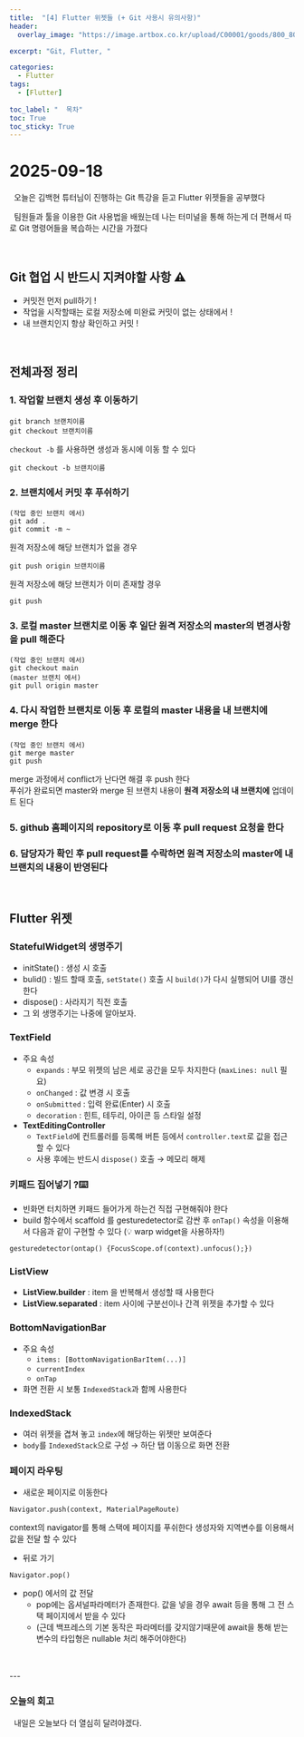 ```yaml
---
title:  "[4] Flutter 위젯들 (+ Git 사용시 유의사항)"
header:
  overlay_image: "https://image.artbox.co.kr/upload/C00001/goods/800_800/818/230525003912818.jpg?s=/goods/org/818/230525003912818.jpg"

excerpt: "Git, Flutter, "

categories:
  - Flutter
tags:
  - [Flutter]
    
toc_label: "  목차"
toc: True
toc_sticky: True
---
```


# 2025-09-18
&nbsp; 오늘은 김백현 튜터님이 진행하는 Git 특강을 듣고 Flutter 위젯들을 공부했다

&nbsp; 팀원들과 툴을 이용한 Git 사용법을 배웠는데 나는 터미널을 통해 하는게 더 편해서 따로 Git 명령어들을 복습하는 시간을 가졌다

<br>

## Git 협업 시 반드시 지켜야할 사항 ⚠️
- 커밋전 먼저 pull하기 !
- 작업을 시작할때는 로컬 저장소에 미완료 커밋이 없는 상태에서 !
- 내 브랜치인지 항상 확인하고 커밋 !

<br>

## 전체과정 정리
### 1. 작업할 브랜치 생성 후 이동하기
```
git branch 브랜치이름
git checkout 브랜치이름
```
`checkout -b` 를 사용하면 생성과 동시에 이동 할 수 있다
```
git checkout -b 브랜치이름
```

### 2. 브랜치에서 커밋 후 푸쉬하기
```
(작업 중인 브랜치 에서)
git add .
git commit -m ~
```
원격 저장소에 해당 브랜치가 없을 경우
```
git push origin 브랜치이름
```
원격 저장소에 해당 브랜치가 이미 존재할 경우
```
git push
```

### 3. 로컬 master 브랜치로 이동 후 일단 **원격 저장소의 master의 변경사항을 pull 해준다**
```
(작업 중인 브랜치 에서)
git checkout main
(master 브랜치 에서)
git pull origin master
```

### 4. 다시 작업한 브랜치로 이동 후 로컬의 master 내용을 내 브랜치에 merge 한다
```
(작업 중인 브랜치 에서)
git merge master
git push
```
merge 과정에서 conflict가 난다면 해결 후 push 한다<br>
푸쉬가 완료되면 master와 merge 된 브랜치 내용이 **원격 저장소의 내 브랜치에** 업데이트 된다

### 5. github 홈페이지의 repository로 이동 후 pull request 요청을 한다

### 6. 담당자가 확인 후 pull request를 수락하면 원격 저장소의 master에 내 브랜치의 내용이 반영된다

<br>

## Flutter 위젯

### StatefulWidget의 생명주기
- initState() : 생성 시 호출
- bulid() : 빌드 할때 호출, `setState()` 호출 시 `build()`가 다시 실행되어 UI를 갱신한다
- dispose() : 사라지기 직전 호출
- 그 외 생명주기는 나중에 알아보자.

### TextField
- 주요 속성
  - `expands` : 부모 위젯의 남은 세로 공간을 모두 차지한다 (`maxLines: null` 필요)
  - `onChanged` : 값 변경 시 호출
  - `onSubmitted` : 입력 완료(Enter) 시 호출
  - `decoration` : 힌트, 테두리, 아이콘 등 스타일 설정
- **TextEditingController**
  - `TextField`에 컨트롤러를 등록해 버튼 등에서 `controller.text`로 값을 접근 할 수 있다
  - 사용 후에는 반드시 `dispose()` 호출 → 메모리 해제
 
### 키패드 집어넣기 ?⌨️
- 빈화면 터치하면 키패드 들어가게 하는건 직접 구현해줘야 한다
- build 함수에서 scaffold 를 gesturedetector로 감싼 후 `onTap()` 속성을 이용해서 다음과 같이 구현할 수 있다 (💡 warp widget을 사용하자!)
```
gesturedetector(ontap() {FocusScope.of(context).unfocus();})
```

### ListView
- **ListView.builder** : item 을 반복해서 생성할 때 사용한다
- **ListView.separated** : item 사이에 구분선이나 간격 위젯을 추가할 수 있다

### BottomNavigationBar
- 주요 속성
  - `items: [BottomNavigationBarItem(...)]`
  - `currentIndex`
  - `onTap`
- 화면 전환 시 보통 `IndexedStack`과 함께 사용한다

### IndexedStack
- 여러 위젯을 겹쳐 놓고 `index`에 해당하는 위젯만 보여준다
- `body`를 `IndexedStack`으로 구성 → 하단 탭 이동으로 화면 전환

### 페이지 라우팅
- 새로운 페이지로 이동한다
```
Navigator.push(context, MaterialPageRoute)
```
context의 navigator를 통해 스택에 페이지를 푸쉬한다
생성자와 지역변수를 이용해서 값을 전달 할 수 있다

- 뒤로 가기
```
Navigator.pop()
```

- pop() 에서의 값 전달
  - pop에는 옵셔널파라메터가 존재한다. 값을 넣을 경우 await 등을 통해 그 전 스택 페이지에서 받을 수 있다
  - (근데 백프레스의 기본 동작은 파라메터를 갖지않기때문에 await을 통해 받는 변수의 타입형은 nullable 처리 해주어야한다)


<br>
<br>
---

### 오늘의 회고

&nbsp; 내일은 오늘보다 더 열심히 달려야겠다. 

